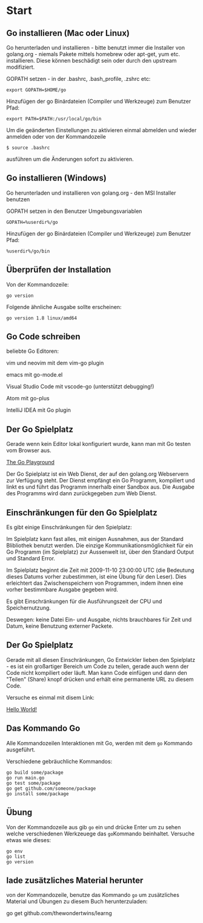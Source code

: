 # Start

## Go installieren (Mac oder Linux)

Go herunterladen und installieren -  bitte benutzt immer die Installer von golang.org - niemals Pakete mittels homebrew oder apt-get, yum etc. installieren. Diese können beschädigt sein oder durch den upstream modifiziert.

GOPATH setzen - in der .bashrc, .bash_profile, .zshrc etc:

	export GOPATH=$HOME/go

Hinzufügen der go Binärdateien (Compiler und Werkzeuge) zum Benutzer Pfad:

	export PATH=$PATH:/usr/local/go/bin

Um die geänderten Einstellungen zu aktivieren einmal abmelden und wieder anmelden oder von der Kommandozeile

	$ source .bashrc

ausführen um die Änderungen sofort zu aktivieren.

## Go installieren (Windows)

Go herunterladen und installieren von golang.org - den MSI Installer benutzen

GOPATH setzen in den Benutzer Umgebungsvariablen

	GOPATH=%userdir%/go

Hinzufügen der go Binärdateien (Compiler und Werkzeuge) zum Benutzer Pfad:

	%userdir%/go/bin

## Überprüfen der Installation

Von der Kommandozeile:

	go version

Folgende ähnliche Ausgabe sollte erscheinen:

	go version 1.8 linux/amd64

## Go Code schreiben

beliebte Go Editoren:

vim und neovim mit dem vim-go plugin

emacs mit go-mode.el

Visual Studio Code mit vscode-go (unterstützt debugging!)

Atom mit go-plus

IntelliJ IDEA mit Go plugin


## Der Go Spielplatz

Gerade wenn kein Editor lokal konfiguriert wurde, kann man mit Go testen vom Browser aus.

[The Go Playground](https://play.golang.org)

Der Go Spielplatz ist ein Web Dienst, der auf den golang.org Webservern zur Verfügung steht. Der Dienst empfängt ein Go Programm, kompiliert und linkt es und führt das Programm innerhalb einer Sandbox aus. Die Ausgabe des Programms wird dann zurückgegeben zum Web Dienst.

## Einschränkungen für den Go Spielplatz

Es gibt einige Einschränkungen für den Spielplatz:

Im Spielplatz kann fast alles, mit einigen Ausnahmen, aus der Standard Blibliothek benutzt werden. Die einzige Kommunikationsmöglichkeit für ein Go Programm (im Spielplatz) zur Aussenwelt ist, über den Standard Output und Standard Error.

Im Spielplatz beginnt die Zeit mit 2009-11-10 23:00:00 UTC (die Bedeutung dieses Datums vorher zubestimmen, ist eine Übung für den Leser). Dies erleichtert das Zwischenspeichern von Programmen, indem ihnen eine vorher bestimmbare Ausgabe gegeben wird.

Es gibt Einschränkungen für die Ausführungszeit der CPU und Speichernutzung.

Deswegen: keine Datei Ein- und Ausgabe, nichts brauchbares für Zeit und Datum, keine Benutzung externer Packete.

## Der Go Spielplatz

Gerade mit all diesen Einschränkungen, Go Entwickler lieben den Spielplatz - es ist ein großartiger Bereich um Code zu teilen, gerade auch wenn der Code nicht kompiliert oder läuft. Man kann Code einfügen und dann den "Teilen" (Share) knopf drücken und erhält eine permanente URL zu diesem Code.

Versuche es einmal mit disem Link:

[Hello World!](https://play.golang.org/p/992fMmkkxr)

## Das Kommando Go

Alle Kommandozeilen Interaktionen mit Go, werden mit dem `go` Kommando ausgeführt.

Verschiedene gebräuchliche Kommandos:

	go build some/package
	go run main.go
	go test some/package
	go get github.com/someone/package
	go install some/package


## Übung

Von der Kommandozeile aus gib `go` ein und drücke Enter um zu sehen welche verschiedenen Werkzeuege das `go`Kommando beinhaltet. Versuche etwas wie dieses:

	go env
	go list
	go version

## lade zusätzliches Material herunter

von der Kommandozeile, benutze das Kommando `go` um zusätzliches Material und Übungen zu diesem Buch herunterzuladen:

go get github.com/thewondertwins/learng	

